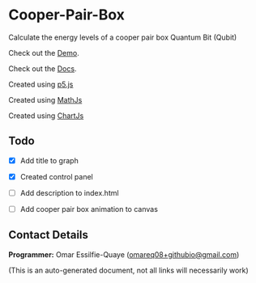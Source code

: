# Cooper-Pair-Box

Calculate the energy levels of a cooper pair box Quantum Bit (Qubit)

Check out the [Demo](https://omareq.github.io/cooper-pair-box/).

Check out the [Docs](https://omareq.github.io/cooper-pair-box/docs/).

Created using [p5.js](https://p5js.org/)

Created using [MathJs](https://mathjs.org/)

Created using [ChartJs](https://www.chartjs.org/)

## Todo

- [x]   Add title to graph

- [x]   Created control panel

- [ ]   Add description to index.html

- [ ]   Add cooper pair box animation to canvas

## Contact Details
__Programmer:__ Omar Essilfie-Quaye (omareq08+githubio@gmail.com)


(This is an auto-generated document, not all links will necessarily work)
